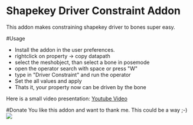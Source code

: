 # Shapekey Driver Constraint Addon
This addon makes constraining shapekey driver to bones super easy.

#Usage
- Install the addon in the user preferences.
- rightclick on property -> copy datapath
- select the meshobject, than select a bone in posemode
- open the operator search with space or press "W"
- type in "Driver Constraint" and run the operator
- Set the all values and apply
- Thats it, your property now can be driven by the bone

Here is a small video presentation:
[Youtube Video](https://youtu.be/OV0gcfXQgAQ)


#Donate
You like this addon and want to thank me. This could be a way ;-)
[![](https://www.paypalobjects.com/en_US/i/btn/btn_donateCC_LG.gif)](https://www.paypal.com/cgi-bin/webscr?cmd=_s-xclick&hosted_button_id=H5ER72A5EUMYY)
